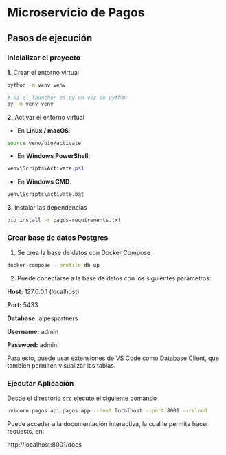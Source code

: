 # Microservicio de Pagos

## Pasos de ejecución

### Inicializar el proyecto

**1.** Crear el entorno virtual

```bash
python -m venv venv

# Si el launcher es py en vez de python
py -m venv venv
```

**2.** Activar el entorno virtual

- En **Linux / macOS**:

```bash
source venv/bin/activate
```

- En **Windows PowerShell**:

```powershell
venv\Scripts\Activate.ps1
```

- En **Windows CMD**:

```cmd
venv\Scripts\activate.bat
```

**3.** Instalar las dependencias

```bash
pip install -r pagos-requirements.txt
```

### Crear base de datos Postgres

1. Se crea la base de datos con Docker Compose

```bash
docker-compose --profile db up
```

2. Puede conectarse a la base de datos con los siguientes parámetros:

**Host:** 127.0.0.1 (localhost)

**Port:** 5433

**Database:** alpespartners

**Username:** admin

**Password:** admin

Para esto, puede usar extensiones de VS Code como Database Client, que también permiten visualizar las tablas.

### Ejecutar Aplicación

Desde el directorio `src` ejecute el siguiente comando

```bash
uvicorn pagos.api.pagos:app --host localhost --port 8001 --reload
```

Puede acceder a la documentación interactiva, la cual le permite hacer requests, en:

http://localhost:8001/docs